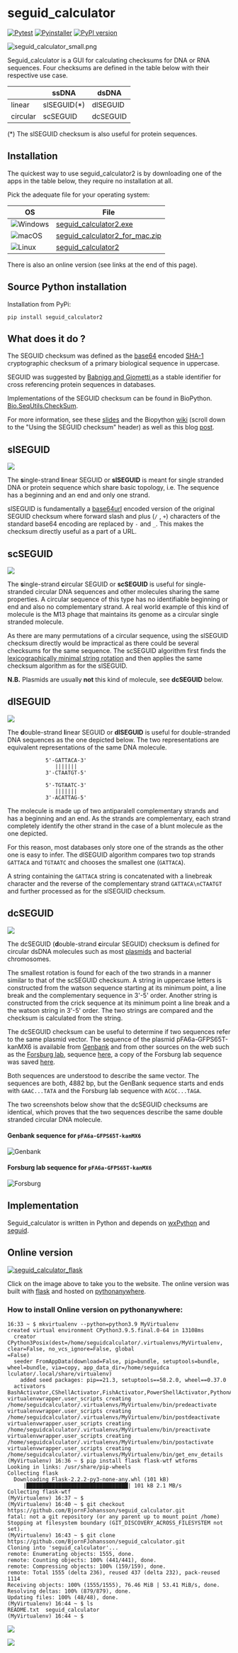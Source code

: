 # seguid_calculator

[![Pytest](https://github.com/BjornFJohansson/seguid_calculator/actions/workflows/test.yml/badge.svg)](https://github.com/BjornFJohansson/seguid_calculator/actions/workflows/test.yml)
[![Pyinstaller](https://github.com/BjornFJohansson/seguid_calculator/actions/workflows/pyinstaller.yml/badge.svg?branch=master)](https://github.com/BjornFJohansson/seguid_calculator/actions/workflows/pyinstaller.yml) [![PyPI version](https://badge.fury.io/py/seguid-calculator.svg)](https://badge.fury.io/py/seguid-calculator)

![seguid_calculator_small.png](images/seguid_calculator_small.png "seguid_calculator")

Seguid_calculator is a GUI for calculating checksums for DNA or RNA sequences.
Four checksums are defined in the table below with their respective use case.

|          | ssDNA        | dsDNA     |
|----------|--------------|-----------|
| linear   | slSEGUID(*)  | dlSEGUID  |
| circular | scSEGUID     | dcSEGUID  |

(*) The slSEGUID checksum is also useful for protein sequences.


## Installation

The quickest way to use seguid_calculator2 is by downloading one of the apps in the table below, they require
no installation at all.

 Pick the adequate file for your operating system:

| OS                             | File                              |
|--------------------------------|-----------------------------------|
| ![](images/win2.png "Windows") | [seguid_calculator2.exe]()         |
| ![](images/mac2.png "macOS")   | [seguid_calculator2_for_mac.zip]() |
| ![](images/tux2.png "Linux")   | [seguid_calculator2]()             |

There is also an online version (see links at the end of this page).

## Source Python installation

Installation from PyPi:

    pip install seguid_calculator2

## What does it do ?

The SEGUID checksum was defined as the [base64](https://en.wikipedia.org/wiki/Base64#URL_applications) encoded
[SHA-1](http://en.wikipedia.org/wiki/SHA-1) cryptographic checksum of a
primary biological sequence in uppercase.

SEGUID was suggested by [Babnigg and Giometti ](http://www.ncbi.nlm.nih.gov/pubmed/16858731)
as a stable identifier for cross referencing protein sequences in databases.

Implementations of the SEGUID checksum can be found in BioPython.
[Bio.SeqUtils.CheckSum](http://biopython.org/DIST/docs/api/Bio.SeqUtils.CheckSum-module.html).

For more information, see these [slides](https://www.nature.com/articles/npre.2007.278.1) and the Biopython
[wiki](https://biopython.org/wiki/SeqIO#Using_the_SEGUID_checksum) (scroll down to the "Using the SEGUID checksum" header)
as well as this blog [post](http://wiki.christophchamp.com/index.php/SEGUID).

## slSEGUID
![](images/slDNA.png)

The **s**ingle-strand **l**inear SEGUID or **slSEGUID** is meant for single stranded DNA
or protein sequence which share basic topology, i.e. The sequence has a beginning and an end and only one strand.

slSEGUID is fundamentally a [base64url](https://en.wikipedia.org/wiki/Base64#URL_applications) encoded version
of the original SEGUID checksum where forward slash and plus (`/` , `+`) characters of  the
standard base64 encoding are replaced by `-` and `_`.
This makes the checksum directly useful as a part of a URL.

## scSEGUID
![](images/scDNA.png)

The **s**ingle-strand **c**ircular SEGUID or **scSEGUID** is useful for single-stranded circular DNA sequences and other
molecules sharing the same properties. A circular sequence of this type has no identifiable beginning or end and also no
complementary strand. A real world example of this kind of molecule is the M13 phage that maintains its genome as a circular
single stranded molecule.

As there are many permutations of a circular sequence, using the slSEGUID checksum directly would be impractical as
there could be several checksums for the same sequence. The scSEGUID algorithm first finds
the [lexicographically minimal string rotation](http://en.wikipedia.org/wiki/Lexicographically_minimal_string_rotation)
and then applies the same checksum algorithm as for the slSEGUID.

**N.B.** Plasmids are usually **not** this kind of molecule, see **dcSEGUID** below.


## dlSEGUID
![](images/dlDNA-blunt.png)

The **d**ouble-strand **l**inear SEGUID or **dlSEGUID** is useful for double-stranded DNA sequences as the one depicted below.
The two representations are equivalent representations of the same DNA molecule.
```
            5'-GATTACA-3'
               |||||||
            3'-CTAATGT-5'

            5'-TGTAATC-3'
               |||||||
            3'-ACATTAG-5'
```

The molecule is made up of two antiparalell complementary strands and has a beginning and an end.
As the strands are complementary, each strand completely identify the other strand in the case of a blunt molecule as the one depicted.

For this reason, most databases only store one of the strands as the other one is easy to infer.
The dlSEGUID algorithm compares two top strands `GATTACA` and `TGTAATC` and chooses the smallest one (`GATTACA`).

A string containing the `GATTACA` string is concatenated with a linebreak character and the reverse of
the complementary strand `GATTACA\nCTAATGT` and further processed as for the slSEGUID checksum.

## dcSEGUID
![](images/dcDNA.png)

The dcSEGUID (**d**ouble-strand **c**ircular SEGUID) checksum is defined for circular dsDNA molecules such as
most [plasmids](http://en.wikipedia.org/wiki/Plasmid) and bacterial chromosomes.

The smallest rotation is found for each of the two strands in a manner similar to that of the scSEGUID checksum.
A string in uppercase letters is constructed from the watson sequence starting at its minimum point, a line break and the complementary
sequence in 3'-5' order. Another string is constructed from the crick sequence at its minimum point a line break and a the watson
string in 3'-5' order. The two strings are compared and the checksum is calculated from the string.

The dcSEGUID checksum can be useful to determine if two sequences refer to the same plasmid vector.
The sequence of the plasmid pFA6a-GFPS65T-kanMX6 is available from [Genbank](http://www.ncbi.nlm.nih.gov/nuccore/AJ002682) and
from other sources on the web such as the [Forsburg lab](https://dornsife.usc.edu/pombenet/), sequence [here](https://dornsife.usc.edu/pombenet/vectors/),
a copy of the Forsburg lab sequence was saved [here](https://gist.github.com/BjornFJohansson/d394362134338d5f1ff0).

Both sequences are understood to describe the same vector. The sequences are both, 4882 bp, but the GenBank sequence starts and
ends with `GAAC...TATA` and the Forsburg lab sequence with `ACGC...TAGA`.

The two screenshots below show that the dcSEGUID checksums are identical, which proves that the two sequences describe the same double
stranded circular DNA molecule.

#### Genbank sequence for `pFA6a-GFPS65T-kanMX6`

![Genbank](images/genbank.png "GenBank")

#### Forsburg lab sequence for `pFA6a-GFPS65T-kanMX6`

![Forsburg](images/forsburg.png "seguid_calculator")

## Implementation

Seguid_calculator is written in Python and depends on [wxPython](https://pypi.org/project/wxPython)
and [seguid](https://pypi.org/project/seguid).


## Online version

[![seguid_calculator_flask](images/seguid_calculator_flask.png)](http://seguidcalculator.pythonanywhere.com/)

Click on the image above to take you to the website.
The online version was built with [flask](https://github.com/pallets/flask) and hosted
on [pythonanywhere](https://www.pythonanywhere.com/).



### How to install Online version on pythonanywhere:
```
16:33 ~ $ mkvirtualenv --python=python3.9 MyVirtualenv
created virtual environment CPython3.9.5.final.0-64 in 13108ms
  creator CPython3Posix(dest=/home/seguidcalculator/.virtualenvs/MyVirtualenv, clear=False, no_vcs_ignore=False, global
=False)
  seeder FromAppData(download=False, pip=bundle, setuptools=bundle, wheel=bundle, via=copy, app_data_dir=/home/seguidca
lculator/.local/share/virtualenv)
    added seed packages: pip==21.3, setuptools==58.2.0, wheel==0.37.0
  activators BashActivator,CShellActivator,FishActivator,PowerShellActivator,PythonActivator,XonshActivator
virtualenvwrapper.user_scripts creating /home/seguidcalculator/.virtualenvs/MyVirtualenv/bin/predeactivate
virtualenvwrapper.user_scripts creating /home/seguidcalculator/.virtualenvs/MyVirtualenv/bin/postdeactivate
virtualenvwrapper.user_scripts creating /home/seguidcalculator/.virtualenvs/MyVirtualenv/bin/preactivate
virtualenvwrapper.user_scripts creating /home/seguidcalculator/.virtualenvs/MyVirtualenv/bin/postactivate
virtualenvwrapper.user_scripts creating /home/seguidcalculator/.virtualenvs/MyVirtualenv/bin/get_env_details
(MyVirtualenv) 16:36 ~ $ pip install flask flask-wtf wtforms
Looking in links: /usr/share/pip-wheels
Collecting flask
  Downloading Flask-2.2.2-py3-none-any.whl (101 kB)
     |████████████████████████████████| 101 kB 2.1 MB/s
Collecting flask-wtf
(MyVirtualenv) 16:37 ~ $
(MyVirtualenv) 16:40 ~ $ git checkout https://github.com/BjornFJohansson/seguid_calculator.git
fatal: not a git repository (or any parent up to mount point /home)
Stopping at filesystem boundary (GIT_DISCOVERY_ACROSS_FILESYSTEM not set).
(MyVirtualenv) 16:43 ~ $ git clone https://github.com/BjornFJohansson/seguid_calculator.git
Cloning into 'seguid_calculator'...
remote: Enumerating objects: 1555, done.
remote: Counting objects: 100% (441/441), done.
remote: Compressing objects: 100% (159/159), done.
remote: Total 1555 (delta 236), reused 437 (delta 232), pack-reused 1114
Receiving objects: 100% (1555/1555), 76.46 MiB | 53.41 MiB/s, done.
Resolving deltas: 100% (879/879), done.
Updating files: 100% (48/48), done.
(MyVirtualenv) 16:44 ~ $ ls
README.txt  seguid_calculator
(MyVirtualenv) 16:44 ~ $
```


![](images/pyany_setting1.png)


![](images/pyany_settings2.png)
